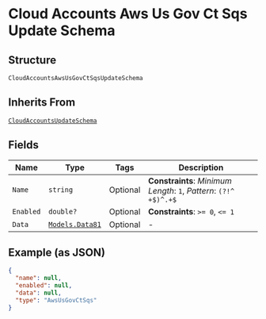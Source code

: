 
# Cloud Accounts Aws Us Gov Ct Sqs Update Schema

## Structure

`CloudAccountsAwsUsGovCtSqsUpdateSchema`

## Inherits From

[`CloudAccountsUpdateSchema`](../../doc/models/cloud-accounts-update-schema.md)

## Fields

| Name | Type | Tags | Description |
|  --- | --- | --- | --- |
| `Name` | `string` | Optional | **Constraints**: *Minimum Length*: `1`, *Pattern*: `(?!^ +$)^.+$` |
| `Enabled` | `double?` | Optional | **Constraints**: `>= 0`, `<= 1` |
| `Data` | [`Models.Data81`](../../doc/models/data-81.md) | Optional | - |

## Example (as JSON)

```json
{
  "name": null,
  "enabled": null,
  "data": null,
  "type": "AwsUsGovCtSqs"
}
```

